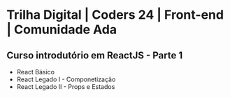 # Trilha Digital | Coders 24 | Front-end | Comunidade Ada

## Curso introdutório em ReactJS - Parte 1

- React Básico
- React Legado I - Componetização
- React Legado II - Props e Estados
